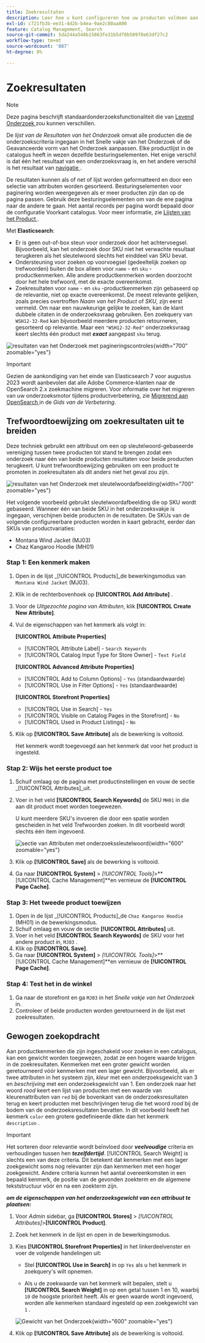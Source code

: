 ```yaml
---
title: Zoekresultaten
description: Leer hoe u kunt configureren hoe uw producten voldoen aan de zoekcriteria die zijn ingevoerd in het vak Snel zoeken of het formulier Geavanceerd zoeken.
exl-id: c721fb3b-ee31-4d2b-b4ea-9ae2c80aa800
feature: Catalog Management, Search
source-git-commit: 5da244a548b15863fe31b5df8b509f8e63df27c2
workflow-type: tm+mt
source-wordcount: '887'
ht-degree: 0%

---
```


# Zoekresultaten

>[!NOTE]
>
>Deze pagina beschrijft standaardonderzoeksfunctionaliteit die van [ Levend Onderzoek ](https://experienceleague.adobe.com/docs/commerce/live-search/overview.html) zou kunnen verschillen.

De _lijst van de Resultaten van het Onderzoek_ omvat alle producten die de onderzoekscriteria ingegaan in het Snelle vakje van het Onderzoek of de Geavanceerde vorm van het Onderzoek aanpassen. Elke productlijst in de catalogus heeft in wezen dezelfde besturingselementen. Het enige verschil is dat één het resultaat van een onderzoeksvraag is, en het andere verschil is het resultaat van [ navigatie ](navigation.md).

De resultaten kunnen als of net of lijst worden geformatteerd en door een selectie van attributen worden gesorteerd. Besturingselementen voor paginering worden weergegeven als er meer producten zijn dan op de pagina passen. Gebruik deze besturingselementen om van de ene pagina naar de andere te gaan. Het aantal records per pagina wordt bepaald door de configuratie Voorkant catalogus. Voor meer informatie, zie [ Lijsten van het Product ](navigation-product-listings.md).

Met **Elasticsearch**:

- Er is geen out-of-box steun voor onderzoek door het achtervoegsel. Bijvoorbeeld, kan het onderzoek door SKU niet het verwachte resultaat terugkeren als het sleutelwoord slechts het einddeel van SKU bevat.
- Ondersteuning voor zoeken op voorvoegsel (gedeeltelijk zoeken op trefwoorden) buiten de box alleen voor `name` - en `sku` -productkenmerken. Alle andere productkenmerken worden doorzocht door het hele trefwoord, met de exacte overeenkomst.
- Zoekresultaten voor `name` - en `sku` -productkenmerken zijn gebaseerd op de relevantie, niet op exacte overeenkomst. De meest relevante gelijken, zoals precies overtroffen _Naam van het Product_ of _SKU_, zijn eerst vermeld. Om naar een nauwkeurige gelijke te zoeken, kan de klant dubbele citaten in de onderzoeksvraag gebruiken. Een zoekquery van `WSH12-32-Red` kan bijvoorbeeld meerdere producten retourneren, gesorteerd op relevantie. Maar een `"WSH12-32-Red"` onderzoeksvraag keert slechts één product met **_exact_** aangepast `sku` terug.

![ resultaten van het Onderzoek met pagineringscontroles ](./assets/storefront-search-results-shorts.png){width="700" zoomable="yes"}

>[!IMPORTANT]
>
>Gezien de aankondiging van het einde van Elasticsearch 7 voor augustus 2023 wordt aanbevolen dat alle Adobe Commerce-klanten naar de OpenSearch 2.x zoekmachine migreren. Voor informatie over het migreren van uw onderzoeksmotor tijdens productverbetering, zie [ Migrerend aan OpenSearch ](https://experienceleague.adobe.com/docs/commerce-operations/upgrade-guide/prepare/opensearch-migration.html) in de _Gids van de Verbetering_.

## Trefwoordtoewijzing om zoekresultaten uit te breiden

Deze techniek gebruikt een attribuut om een op sleutelwoord-gebaseerde vereniging tussen twee producten tot stand te brengen zodat een onderzoek naar één van beide producten resultaten voor beide producten terugkeert. U kunt trefwoordtoewijzing gebruiken om een product te promoten in zoekresultaten als dit anders niet het geval zou zijn.

![ resultaten van het Onderzoek met sleutelwoordafbeelding ](./assets/storefront-search-results-extended.png){width="700" zoomable="yes"}

Het volgende voorbeeld gebruikt sleutelwoordafbeelding die op SKU wordt gebaseerd. Wanneer één van beide SKU in het onderzoeksvakje is ingegaan, verschijnen beide producten in de resultaten. De SKUs van de volgende configureerbare producten worden in kaart gebracht, eerder dan SKUs van productvariaties:

- Montana Wind Jacket (MJ03)
- Chaz Kangaroo Hoodie (MH01)

### Stap 1: Een kenmerk maken

1. Open in de lijst _[!UICONTROL Products]_de bewerkingsmodus van `Montana Wind Jacket` (MJ03).
1. Klik in de rechterbovenhoek op **[!UICONTROL Add Attribute]** .
1. Voor de _Uitgezochte pagina van Attributen_, klik **[!UICONTROL Create New Attribute]**.
1. Vul de eigenschappen van het kenmerk als volgt in:

   **[!UICONTROL Attribute Properties]**

   - [!UICONTROL Attribute Label] - `Search Keywords`
   - [!UICONTROL Catalog Input Type for Store Owner] - `Text Field`

   **[!UICONTROL Advanced Attribute Properties]**

   - [!UICONTROL Add to Column Options] - `Yes` (standaardwaarde)
   - [!UICONTROL Use in Filter Options] - `Yes` (standaardwaarde)

   **[!UICONTROL Storefront Properties]**

   - [!UICONTROL Use in Search] - `Yes`
   - [!UICONTROL Visible on Catalog Pages in the Storefront] - `No`
   - [!UICONTROL Used in Product Listings] - `No`

1. Klik op **[!UICONTROL Save Attribute]** als de bewerking is voltooid.

   Het kenmerk wordt toegevoegd aan het kenmerk dat voor het product is ingesteld.

### Stap 2: Wijs het eerste product toe

1. Schuif omlaag op de pagina met productinstellingen en vouw de sectie _[!UICONTROL Attributes]_uit.
1. Voer in het veld **[!UICONTROL Search Keywords]** de SKU `MH01` in die aan dit product moet worden toegewezen.

   U kunt meerdere SKU&#39;s invoeren die door een spatie worden gescheiden in het veld Trefwoorden zoeken. In dit voorbeeld wordt slechts één item ingevoerd.

   ![ sectie van Attributen met onderzoekssleutelwoord ](./assets/search-keywords-attribute.png){width="600" zoomable="yes"}

1. Klik op **[!UICONTROL Save]** als de bewerking is voltooid.
1. Ga naar **[!UICONTROL System]** > _[!UICONTROL Tools]_>**[!UICONTROL Cache Management]**en vernieuw de **[!UICONTROL Page Cache]**.

### Stap 3: Het tweede product toewijzen

1. Open in de lijst _[!UICONTROL Products]_de `Chaz Kangaroo Hoodie` (MH01) in de bewerkingsmodus.
1. Schuif omlaag en vouw de sectie **[!UICONTROL Attributes]** uit.
1. Voer in het veld **[!UICONTROL Search Keywords]** de SKU voor het andere product in, `MJ03` .
1. Klik op **[!UICONTROL Save]**.
1. Ga naar **[!UICONTROL System]** > _[!UICONTROL Tools]_>**[!UICONTROL Cache Management]**en vernieuw de **[!UICONTROL Page Cache]**.

### Stap 4: Test het in de winkel

1. Ga naar de storefront en ga `MJ03` in het _Snelle vakje van het Onderzoek_ in.
1. Controleer of beide producten worden geretourneerd in de lijst met zoekresultaten.

## Gewogen zoekopdracht

Aan productkenmerken die zijn ingeschakeld voor zoeken in een catalogus, kan een gewicht worden toegewezen, zodat ze een hogere waarde krijgen in de zoekresultaten. Kenmerken met een groter gewicht worden geretourneerd vóór kenmerken met een lager gewicht. Bijvoorbeeld, als er twee attributen in het systeem zijn, _kleur_ met een onderzoeksgewicht van 3 en _beschrijving_ met een onderzoeksgewicht van 1. Een onderzoek naar het woord _rood_ keert een lijst van producten met een waarde van kleurenattributen van `red` bij de bovenkant van de onderzoeksresultaten terug en keert producten met beschrijvingen terug die het woord _rood_ bij de bodem van de onderzoeksresultaten bevatten. In dit voorbeeld heeft het kenmerk `color` een grotere gedefinieerde dikte dan het kenmerk `description` .

>[!IMPORTANT]
>
>Het sorteren door relevantie wordt beïnvloed door **_veelvoudige_** criteria en verhoudingen tussen hen **_tezelfdertijd_**. [!UICONTROL Search Weight] is slechts een van deze criteria. Dit betekent dat kenmerken met een lager zoekgewicht soms nog relevanter zijn dan kenmerken met een hoger zoekgewicht. Andere criteria kunnen het aantal overeenkomsten in een bepaald kenmerk, de positie van de gevonden zoekterm en de algemene tekststructuur vóór en na een zoekterm zijn.

**_om de eigenschappen van het onderzoeksgewicht van een attribuut te plaatsen:_**

1. Voor _Admin_ sidebar, ga **[!UICONTROL Stores]** > _[!UICONTROL Attributes]_>**[!UICONTROL Product]**.

1. Zoek het kenmerk in de lijst en open in de bewerkingsmodus.

1. Kies **[!UICONTROL Storefront Properties]** in het linkerdeelvenster en voer de volgende handelingen uit:

   - Stel **[!UICONTROL Use in Search]** in op `Yes` als u het kenmerk in zoekquery&#39;s wilt opnemen.

   - Als u de zoekwaarde van het kenmerk wilt bepalen, stelt u **[!UICONTROL Search Weight]** in op een getal tussen 1 en 10, waarbij `10` de hoogste prioriteit heeft. Als er geen waarde wordt ingevoerd, worden alle kenmerken standaard ingesteld op een zoekgewicht van `1` .

   ![ Gewicht van het Onderzoek ](./assets/search-weight.png){width="600" zoomable="yes"}

1. Klik op **[!UICONTROL Save Attribute]** als de bewerking is voltooid.
